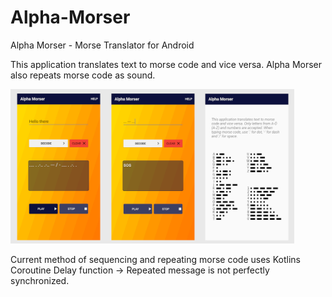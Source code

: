 # Alpha-Morser
Alpha Morser - Morse Translator for Android

This application translates text to morse code and vice versa. Alpha Morser also repeats morse code as sound.

<img src="screenshots.png" width='90%'>

Current method of sequencing and repeating morse code uses Kotlins Coroutine Delay function -> Repeated message is not perfectly synchronized.
